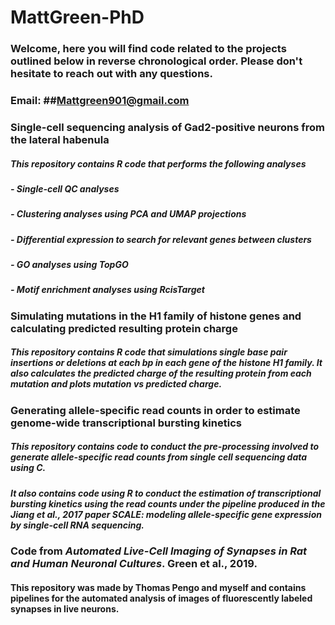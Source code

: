 # MattGreen-PhD

### Welcome, here you will find code related to the projects outlined below in reverse chronological order. Please don't hesitate to reach out with any questions. 

### **Email:** ##Mattgreen901@gmail.com


### Single-cell sequencing analysis of Gad2-positive neurons from the lateral habenula
##### This repository contains R code that performs the following analyses
##### - Single-cell QC analyses
##### - Clustering analyses using PCA and UMAP projections
##### - Differential expression to search for relevant genes between clusters
##### - GO analyses using TopGO
##### - Motif enrichment analyses using RcisTarget


### Simulating mutations in the H1 family of histone genes and calculating predicted resulting protein charge
##### This repository contains R code that simulations single base pair insertions or deletions at each bp in each gene of the histone H1 family. It also calculates the predicted charge of the resulting protein from each mutation and plots mutation vs predicted charge.


### Generating allele-specific read counts in order to estimate genome-wide transcriptional bursting kinetics
##### This repository contains code to conduct the pre-processing involved to generate allele-specific read counts from single cell sequencing data using C. 
##### It also contains code using R to conduct the estimation of transcriptional bursting kinetics using the read counts under the pipeline produced in the Jiang et al., 2017 paper *SCALE: modeling allele-specific gene expression by single-cell RNA sequencing.* 


### Code from *Automated Live-Cell Imaging of Synapses in Rat and Human Neuronal Cultures*. Green et al., 2019. 
#### This repository was made by Thomas Pengo and myself and contains pipelines for the automated analysis of images of fluorescently labeled synapses in live neurons.  


<!---
MattGreen-PhD/MattGreen-PhD is a ✨ special ✨ repository because its `README.md` (this file) appears on your GitHub profile.
You can click the Preview link to take a look at your changes.
--->
